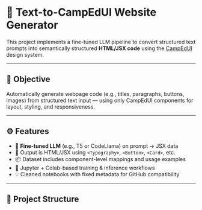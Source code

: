 # 🧠 Text-to-CampEdUI Website Generator

This project implements a fine-tuned LLM pipeline to convert structured text prompts into semantically structured **HTML/JSX code** using the [CampEdUI](https://ui.camped.academy/) design system.

---

## 📌 Objective

Automatically generate webpage code (e.g., titles, paragraphs, buttons, images) from structured text input — using only CampEdUI components for layout, styling, and responsiveness.

---

## ⚙️ Features

- 🔄 **Fine-tuned LLM** (e.g., T5 or CodeLlama) on prompt → JSX data
- 🎨 Output is HTML/JSX using `<Typography>`, `<Button>`, `<Card>`, etc.
- 📦 Dataset includes component-level mappings and usage examples
- 🧪 Jupyter + Colab-based training & inference workflows
- 💡 Cleaned notebooks with fixed metadata for GitHub compatibility

---

## 🧱 Project Structure

